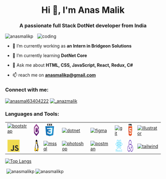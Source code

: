 <h1 align="center">Hi 👋, I'm Anas Malik</h1>
<h3 align="center">A passionate full Stack DotNet developer from India</h3>
<img align = "right" alt = "coding" width="400" src = "https://cdn.dribbble.com/users/2131993/screenshots/4948736/thoughtworks-gif_dribbble.gif">
<p align="left"> <img src="https://komarev.com/ghpvc/?username=anasmalikp&label=Profile%20views&color=0e75b6&style=flat" alt="anasmalikp" /> </p>

- 🔭 I’m currently working as **an Intern in Bridgeon Solutions**

- 🌱 I’m currently learning **DotNet Core**

- 💬 Ask me about **HTML, CSS, JavaScript, React, Redux, C#**

- 📫 reach me on **anasmalikp@gmail.com**

<h3 align="left">Connect with me:</h3>
<p align="left">
<a href="https://twitter.com/anasmal63404222" target="blank"><img align="center" src="https://raw.githubusercontent.com/rahuldkjain/github-profile-readme-generator/master/src/images/icons/Social/twitter.svg" alt="anasmal63404222" height="30" width="40" /></a>
<a href="https://instagram.com/_anazmalik" target="blank"><img align="center" src="https://raw.githubusercontent.com/rahuldkjain/github-profile-readme-generator/master/src/images/icons/Social/instagram.svg" alt="_anazmalik" height="30" width="40" /></a>
</p>

<h3 align="left">Languages and Tools:</h3>
<p align="left"><table><tr> <td><a href="https://getbootstrap.com" target="_blank" rel="noreferrer"> <img src="https://vetores.org/d/bootstrap.svg"  alt="bootstrap" width="40" height="40"/></a></P></td>
  <td><a href="https://www.w3schools.com/cs/" target="_blank" rel="noreferrer"> <img src="https://raw.githubusercontent.com/devicons/devicon/master/icons/csharp/csharp-original.svg" alt="csharp" width="40" height="40"/> </a></td>
  <td><a href="https://www.w3schools.com/css/" target="_blank" rel="noreferrer"> <img src="https://raw.githubusercontent.com/devicons/devicon/master/icons/css3/css3-original-wordmark.svg" alt="css3" width="40" height="40"/> </a></td>
  <td><a href="https://dotnet.microsoft.com/" target="_blank" rel="noreferrer"> <img src="https://upload.wikimedia.org/wikipedia/commons/e/ee/.NET_Core_Logo.svg" alt="dotnet" width="40" height="40"/> </a></td>
  <td><a href="https://www.figma.com/" target="_blank" rel="noreferrer"> <img src="https://www.vectorlogo.zone/logos/figma/figma-icon.svg" alt="figma" width="40" height="40"/> </a></td>
  <td><a href="https://git-scm.com/" target="_blank" rel="noreferrer"> <img src="https://www.vectorlogo.zone/logos/git-scm/git-scm-icon.svg" alt="git" width="40" height="40"/> </a></td>
  <td><a href="https://www.w3.org/html/" target="_blank" rel="noreferrer"> <img src="https://raw.githubusercontent.com/devicons/devicon/master/icons/html5/html5-original-wordmark.svg" alt="html5" width="40" height="40"/> </a></td>
  <td><a href="https://www.adobe.com/in/products/illustrator.html" target="_blank" rel="noreferrer"> <img src="https://www.vectorlogo.zone/logos/adobe_illustrator/adobe_illustrator-icon.svg" alt="illustrator" width="40" height="40"/> </a></td></tr>
 <tr> <td><a href="https://developer.mozilla.org/en-US/docs/Web/JavaScript" target="_blank" rel="noreferrer"> <img src="https://raw.githubusercontent.com/devicons/devicon/master/icons/javascript/javascript-original.svg" alt="javascript" width="40" height="40"/> </a></td>
  <td><a href="https://www.linux.org/" target="_blank" rel="noreferrer"> <img src="https://raw.githubusercontent.com/devicons/devicon/master/icons/linux/linux-original.svg" alt="linux" width="40" height="40"/> </a></td>
  <td><a href="https://www.microsoft.com/en-us/sql-server" target="_blank" rel="noreferrer"> <img src="https://www.svgrepo.com/show/303229/microsoft-sql-server-logo.svg" alt="mssql" width="40" height="40"/> </a></td>
  <td><a href="https://www.photoshop.com/en" target="_blank" rel="noreferrer"> <img src="https://upload.wikimedia.org/wikipedia/commons/a/af/Adobe_Photoshop_CC_icon.svg" alt="photoshop" width="40" height="40"/> </a></td>
  <td><a href="https://postman.com" target="_blank" rel="noreferrer"> <img src="https://www.vectorlogo.zone/logos/getpostman/getpostman-icon.svg" alt="postman" width="40" height="40"/> </a> </td>
  <td><a href="https://reactjs.org/" target="_blank" rel="noreferrer"> <img src="https://raw.githubusercontent.com/devicons/devicon/master/icons/react/react-original-wordmark.svg" alt="react" width="40" height="40"/> </a></td>
  <td><a href="https://redux.js.org" target="_blank" rel="noreferrer"> <img src="https://raw.githubusercontent.com/devicons/devicon/master/icons/redux/redux-original.svg" alt="redux" width="40" height="40"/> </a></td>
  <td><a href="https://tailwindcss.com/" target="_blank" rel="noreferrer"> <img src="https://www.vectorlogo.zone/logos/tailwindcss/tailwindcss-icon.svg" alt="tailwind" width="40" height="40"/> </a></td></tr></table></p>

[![Top Langs](https://github-readme-stats-git-masterrstaa-rickstaa.vercel.app/api/top-langs/?username=anasmalikp&theme=dracula)](https://github.com/anuraghazra/github-readme-stats)

&nbsp;<img align="center" src="https://github-readme-stats.vercel.app/api?username=anasmalikp&show_icons=true&locale=en" alt="anasmalikp" />
<img align="center" src="https://github-readme-streak-stats.herokuapp.com/?user=anasmalikp&" alt="anasmalikp" />

